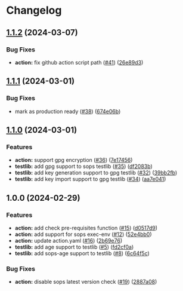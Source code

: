 # Changelog

## [1.1.2](https://github.com/LNSD/sops-exec-action/compare/v1.1.1...v1.1.2) (2024-03-07)


### Bug Fixes

* **action:** fix github action script path ([#41](https://github.com/LNSD/sops-exec-action/issues/41)) ([26e89d3](https://github.com/LNSD/sops-exec-action/commit/26e89d3fc669b7aaff150fc26a6881475fad10fc))

## [1.1.1](https://github.com/LNSD/sops-exec-action/compare/v1.1.0...v1.1.1) (2024-03-01)


### Bug Fixes

* mark as production ready ([#38](https://github.com/LNSD/sops-exec-action/issues/38)) ([674e06b](https://github.com/LNSD/sops-exec-action/commit/674e06b1d893ab2f97eb252a49362f8ed8af3804))

## [1.1.0](https://github.com/LNSD/sops-exec-action/compare/v1.0.0...v1.1.0) (2024-03-01)


### Features

* **action:** support gpg encryption ([#36](https://github.com/LNSD/sops-exec-action/issues/36)) ([7e17456](https://github.com/LNSD/sops-exec-action/commit/7e17456b2f155fbd92c6299fd6ff178ece51fa29))
* **testlib:** add gpg support to sops testlib ([#35](https://github.com/LNSD/sops-exec-action/issues/35)) ([df2083b](https://github.com/LNSD/sops-exec-action/commit/df2083b22329c3b9ed0ec827aa0a862472eee054))
* **testlib:** add key generation support to gpg testlib ([#32](https://github.com/LNSD/sops-exec-action/issues/32)) ([39bb2fb](https://github.com/LNSD/sops-exec-action/commit/39bb2fb3284f3582cf5b15e9d2001a54efb82a44))
* **testlib:** add key import support to gpg testlib ([#34](https://github.com/LNSD/sops-exec-action/issues/34)) ([aa7e041](https://github.com/LNSD/sops-exec-action/commit/aa7e0412cd33ba1f0006f82bfd916ed6a71c1b45))

## 1.0.0 (2024-02-29)


### Features

* **action:** add check pre-requisites function ([#15](https://github.com/LNSD/sops-exec-action/issues/15)) ([d0517d9](https://github.com/LNSD/sops-exec-action/commit/d0517d9c8862de475f275ce3d0f02e3e3616de36))
* **action:** add support for sops exec-env ([#12](https://github.com/LNSD/sops-exec-action/issues/12)) ([52e4bb0](https://github.com/LNSD/sops-exec-action/commit/52e4bb0d18e827de012218cb78ead95c4f683708))
* **action:** update action.yaml ([#16](https://github.com/LNSD/sops-exec-action/issues/16)) ([2b69e76](https://github.com/LNSD/sops-exec-action/commit/2b69e7662d3da7a5f219437c91ac10952def3c24))
* **testlib:** add age support to testlib ([#5](https://github.com/LNSD/sops-exec-action/issues/5)) ([fd2cf0a](https://github.com/LNSD/sops-exec-action/commit/fd2cf0ab6ff5faa3b93d7929140f7767d4895e4b))
* **testlib:** add sops-age support to testlib ([#8](https://github.com/LNSD/sops-exec-action/issues/8)) ([6c64f5c](https://github.com/LNSD/sops-exec-action/commit/6c64f5c23ac288ecc2a88de2ea82f353eeb9408c))


### Bug Fixes

* **action:** disable sops latest version check ([#19](https://github.com/LNSD/sops-exec-action/issues/19)) ([2887a08](https://github.com/LNSD/sops-exec-action/commit/2887a080c40122f63571462dc38cfd0d91775a8d))
